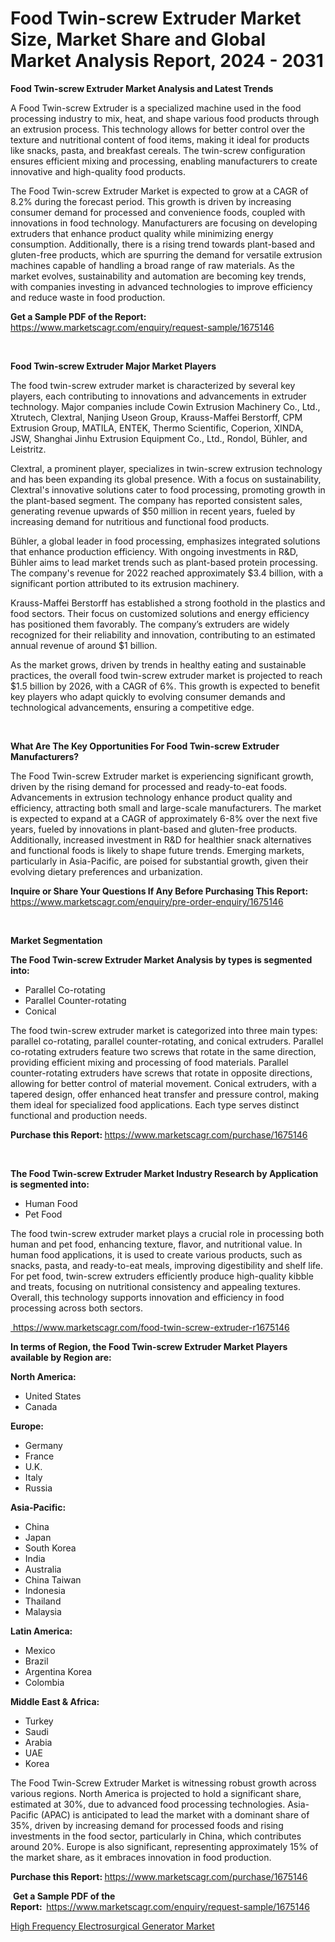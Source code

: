 <p><h1>Food Twin-screw Extruder Market Size, Market Share and Global Market Analysis Report, 2024 - 2031</h1></p><p><strong>Food Twin-screw Extruder Market Analysis and Latest Trends</strong></p>
<p><p>A Food Twin-screw Extruder is a specialized machine used in the food processing industry to mix, heat, and shape various food products through an extrusion process. This technology allows for better control over the texture and nutritional content of food items, making it ideal for products like snacks, pasta, and breakfast cereals. The twin-screw configuration ensures efficient mixing and processing, enabling manufacturers to create innovative and high-quality food products.</p><p>The Food Twin-screw Extruder Market is expected to grow at a CAGR of 8.2% during the forecast period. This growth is driven by increasing consumer demand for processed and convenience foods, coupled with innovations in food technology. Manufacturers are focusing on developing extruders that enhance product quality while minimizing energy consumption. Additionally, there is a rising trend towards plant-based and gluten-free products, which are spurring the demand for versatile extrusion machines capable of handling a broad range of raw materials. As the market evolves, sustainability and automation are becoming key trends, with companies investing in advanced technologies to improve efficiency and reduce waste in food production.</p></p>
<p><strong>Get a Sample PDF of the Report:&nbsp;</strong> <a href="https://www.marketscagr.com/enquiry/request-sample/1675146?utm_campaign=1889&utm_medium=2&utm_source=Github&utm_content=ia&utm_term=28122024&utm_id=food-twin-screw-extruder">https://www.marketscagr.com/enquiry/request-sample/1675146</a></p>
<p>&nbsp;</p>
<p><strong>Food Twin-screw Extruder Major Market Players</strong></p>
<p><p>The food twin-screw extruder market is characterized by several key players, each contributing to innovations and advancements in extruder technology. Major companies include Cowin Extrusion Machinery Co., Ltd., Xtrutech, Clextral, Nanjing Useon Group, Krauss-Maffei Berstorff, CPM Extrusion Group, MATILA, ENTEK, Thermo Scientific, Coperion, XINDA, JSW, Shanghai Jinhu Extrusion Equipment Co., Ltd., Rondol, Bühler, and Leistritz.</p><p>Clextral, a prominent player, specializes in twin-screw extrusion technology and has been expanding its global presence. With a focus on sustainability, Clextral's innovative solutions cater to food processing, promoting growth in the plant-based segment. The company has reported consistent sales, generating revenue upwards of $50 million in recent years, fueled by increasing demand for nutritious and functional food products.</p><p>Bühler, a global leader in food processing, emphasizes integrated solutions that enhance production efficiency. With ongoing investments in R&D, Bühler aims to lead market trends such as plant-based protein processing. The company's revenue for 2022 reached approximately $3.4 billion, with a significant portion attributed to its extrusion machinery.</p><p>Krauss-Maffei Berstorff has established a strong foothold in the plastics and food sectors. Their focus on customized solutions and energy efficiency has positioned them favorably. The company’s extruders are widely recognized for their reliability and innovation, contributing to an estimated annual revenue of around $1 billion.</p><p>As the market grows, driven by trends in healthy eating and sustainable practices, the overall food twin-screw extruder market is projected to reach $1.5 billion by 2026, with a CAGR of 6%. This growth is expected to benefit key players who adapt quickly to evolving consumer demands and technological advancements, ensuring a competitive edge.</p></p>
<p>&nbsp;</p>
<p><strong>What Are The Key Opportunities For Food Twin-screw Extruder Manufacturers?</strong></p>
<p><p>The Food Twin-screw Extruder market is experiencing significant growth, driven by the rising demand for processed and ready-to-eat foods. Advancements in extrusion technology enhance product quality and efficiency, attracting both small and large-scale manufacturers. The market is expected to expand at a CAGR of approximately 6-8% over the next five years, fueled by innovations in plant-based and gluten-free products. Additionally, increased investment in R&D for healthier snack alternatives and functional foods is likely to shape future trends. Emerging markets, particularly in Asia-Pacific, are poised for substantial growth, given their evolving dietary preferences and urbanization.</p></p>
<p><strong>Inquire or Share Your Questions If Any Before Purchasing This Report:</strong> <a href="https://www.marketscagr.com/enquiry/pre-order-enquiry/1675146?utm_campaign=1889&utm_medium=2&utm_source=Github&utm_content=ia&utm_term=28122024&utm_id=food-twin-screw-extruder">https://www.marketscagr.com/enquiry/pre-order-enquiry/1675146</a></p>
<p>&nbsp;</p>
<p><strong>Market Segmentation</strong></p>
<p><strong>The Food Twin-screw Extruder Market Analysis by types is segmented into:</strong></p>
<p><ul><li>Parallel Co-rotating</li><li>Parallel Counter-rotating</li><li>Conical</li></ul></p>
<p><p>The food twin-screw extruder market is categorized into three main types: parallel co-rotating, parallel counter-rotating, and conical extruders. Parallel co-rotating extruders feature two screws that rotate in the same direction, providing efficient mixing and processing of food materials. Parallel counter-rotating extruders have screws that rotate in opposite directions, allowing for better control of material movement. Conical extruders, with a tapered design, offer enhanced heat transfer and pressure control, making them ideal for specialized food applications. Each type serves distinct functional and production needs.</p></p>
<p><strong>Purchase this Report:&nbsp;</strong><a href="https://www.marketscagr.com/purchase/1675146?utm_campaign=1889&utm_medium=2&utm_source=Github&utm_content=ia&utm_term=28122024&utm_id=food-twin-screw-extruder">https://www.marketscagr.com/purchase/1675146</a></p>
<p>&nbsp;</p>
<p><strong>The Food Twin-screw Extruder Market Industry Research by Application is segmented into:</strong></p>
<p><ul><li>Human Food</li><li>Pet Food</li></ul></p>
<p><p>The food twin-screw extruder market plays a crucial role in processing both human and pet food, enhancing texture, flavor, and nutritional value. In human food applications, it is used to create various products, such as snacks, pasta, and ready-to-eat meals, improving digestibility and shelf life. For pet food, twin-screw extruders efficiently produce high-quality kibble and treats, focusing on nutritional consistency and appealing textures. Overall, this technology supports innovation and efficiency in food processing across both sectors.</p></p>
<p><a href="https://www.marketscagr.com/food-twin-screw-extruder-r1675146?utm_campaign=1889&utm_medium=2&utm_source=Github&utm_content=ia&utm_term=28122024&utm_id=food-twin-screw-extruder">&nbsp;https://www.marketscagr.com/food-twin-screw-extruder-r1675146</a></p>
<p><strong>In terms of Region, the Food Twin-screw Extruder Market Players available by Region are:</strong></p>
<p>
    <p> <strong> North America: </strong>
        <ul>
            <li>United States</li>
            <li>Canada</li>
        </ul>
        </p> 
    <p> <strong> Europe: </strong>
        <ul>
            <li>Germany</li>
            <li>France</li>
            <li>U.K.</li>
            <li>Italy</li>
            <li>Russia</li>
        </ul>
        </p> 
    <p> <strong> Asia-Pacific: </strong>
        <ul>
            <li>China</li>
            <li>Japan</li>
            <li>South Korea</li>
            <li>India</li>
            <li>Australia</li>
            <li>China Taiwan</li>
            <li>Indonesia</li>
            <li>Thailand</li>
            <li>Malaysia</li>
        </ul>
        </p> 
    <p> <strong> Latin America: </strong>
        <ul>
            <li>Mexico</li>
            <li>Brazil</li>
            <li>Argentina Korea</li>
            <li>Colombia</li>
        </ul>
        </p> 
    <p> <strong> Middle East & Africa: </strong>
        <ul>
            <li>Turkey</li>
            <li>Saudi</li>
            <li>Arabia</li>
            <li>UAE</li>
            <li>Korea</li>
        </ul>
    </p>
    </p>
<p><p>The Food Twin-Screw Extruder Market is witnessing robust growth across various regions. North America is projected to hold a significant share, estimated at 30%, due to advanced food processing technologies. Asia-Pacific (APAC) is anticipated to lead the market with a dominant share of 35%, driven by increasing demand for processed foods and rising investments in the food sector, particularly in China, which contributes around 20%. Europe is also significant, representing approximately 15% of the market share, as it embraces innovation in food production.</p></p>
<p><strong>Purchase this Report: </strong><a href="https://www.marketscagr.com/purchase/1675146?utm_campaign=1889&utm_medium=2&utm_source=Github&utm_content=ia&utm_term=28122024&utm_id=food-twin-screw-extruder">https://www.marketscagr.com/purchase/1675146</a></p>
<p>&nbsp;<strong>Get a Sample PDF of the Report:&nbsp;&nbsp;</strong><a href="https://www.marketscagr.com/enquiry/request-sample/1675146?utm_campaign=1889&utm_medium=2&utm_source=Github&utm_content=ia&utm_term=28122024&utm_id=food-twin-screw-extruder">https://www.marketscagr.com/enquiry/request-sample/1675146</a></p>
<p><strong></strong></p>
<p><p><a href="https://github.com/globismark/Market-Research-Report-List-5/blob/main/high-frequency-electrosurgical-generator-market.md?utm_campaign=1889&utm_medium=2&utm_source=Github&utm_content=ia&utm_term=28122024&utm_id=food-twin-screw-extruder">High Frequency Electrosurgical Generator Market</a></p></p>